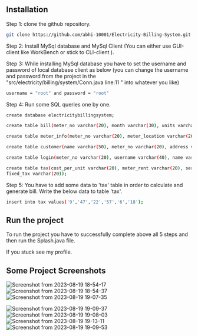 ## Installation

Step 1: clone the github repository.
```bash
git clone https://github.com/abhi-10001/Electricity-Billing-System.git
```
Step 2: Install MySql database and MySql Client (You can either use GUI-client like WorkBench or stick to CLI-client ).

Step 3: While installing MySql database you have to set the username and password of local database client as below (you can change the username and password from the project in the "src/electricity/billing/system/Conn.java line:11 " into whatever you like)

```bash
username = "root" and password = "root"
```

Step 4: Run some SQL queries one by one.  

```bash
create database electricitybillingsystem;
```
```bash
create table bill(meter_no varchar(20), month varchar(30), units varchar(30), totalbill varchar(20), status varchar(20));
```

```bash
create table meter_info(meter_no varchar(20), meter_location varchar(20), meter_type varchar(20), phase_code varchar(20), bill_type varchar(20), days varchar(20));

```
```bash
create table customer(name varchar(50), meter_no varchar(20), address varchar(100), city varchar(30), state varchar(30), email varchar(50), phone varchar(20));

```
```bash
create table login(meter_no varchar(20), username varchar(40), name varchar(50), password varchar(30), user varchar(20));
```
```bash
create table tax(cost_per_unit varchar(20), meter_rent varchar(20), service_charge varchar(20), service_tax varchar(20), swacch_bharat_cess varchar(20),
fixed_tax varchar(20));

```

Step 5: You have to add some data to 'tax' table in order to calculate and generate bill. Write the below data to table 'tax'.

```bash
insert into tax values('9','47','22','57','6','18');
```

## Run the project

To run the project you have to successfully complete above all 5 steps and then run the Splash.java file.

If you stuck see my profile.


## Some Project Screenshots
![Screenshot from 2023-08-19 18-54-17](https://github.com/abhi-10001/Electricity-Billing-System/assets/98804705/4eca6e3a-0b17-4914-ab0f-8f5c262c38a1)
![Screenshot from 2023-08-19 18-54-37](https://github.com/abhi-10001/Electricity-Billing-System/assets/98804705/c45ca73f-7d27-49c1-a395-7ae349a928bd)
![Screenshot from 2023-08-19 19-07-35](https://github.com/abhi-10001/Electricity-Billing-System/assets/98804705/d13f89f1-5a23-46ec-82b1-3f9e29c89e22)

![Screenshot from 2023-08-19 19-09-37](https://github.com/abhi-10001/Electricity-Billing-System/assets/98804705/480f2669-2455-4641-a9bf-99fc2aaec352)
![Screenshot from 2023-08-19 19-08-03](https://github.com/abhi-10001/Electricity-Billing-System/assets/98804705/dbeaa6e1-fff9-46e9-8f22-cb5bf5c56bd2)
![Screenshot from 2023-08-19 19-13-11](https://github.com/abhi-10001/Electricity-Billing-System/assets/98804705/33c58c02-4b3c-4fff-acc2-08e43fd6bd67)
![Screenshot from 2023-08-19 19-09-53](https://github.com/abhi-10001/Electricity-Billing-System/assets/98804705/8ad3a14d-0699-4de4-86ce-662843e06bbe)


